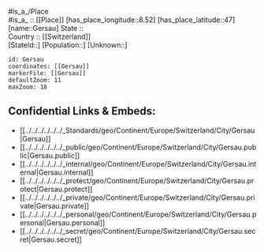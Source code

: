 ﻿---
location: [47,8.52] 
mapzoom: [7,12] 
mapmarker: city 
type: City
tags:
- geo/City


SpocWebEntityId: 30433
isDeleted: false
confidential: public

---
#is_a_/Place  
#is_a_ :: [[Place]] 
[has_place_longitude::8.52] 
[has_place_latitude::47] 
[name::Gersau] 
State ::  
Country :: [[Switzerland]]  
[StateId::] 
[Population::] 
[Unknown::] 


```leaflet
id: Gersau
coordinates: [[Gersau]] 
markerFile: [[Gersau]] 
defaultZoom: 11 
maxZoom: 18
```


## Confidential Links & Embeds: 
- [[../../../../../../_Standards/geo/Continent/Europe/Switzerland/City/Gersau|Gersau]] 
- [[../../../../../../_public/geo/Continent/Europe/Switzerland/City/Gersau.public|Gersau.public]] 
- [[../../../../../../_internal/geo/Continent/Europe/Switzerland/City/Gersau.internal|Gersau.internal]] 
- [[../../../../../../_protect/geo/Continent/Europe/Switzerland/City/Gersau.protect|Gersau.protect]] 
- [[../../../../../../_private/geo/Continent/Europe/Switzerland/City/Gersau.private|Gersau.private]] 
- [[../../../../../../_personal/geo/Continent/Europe/Switzerland/City/Gersau.personal|Gersau.personal]] 
- [[../../../../../../_secret/geo/Continent/Europe/Switzerland/City/Gersau.secret|Gersau.secret]] 

